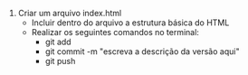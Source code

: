 1. Criar um arquivo index.html
    - Incluir dentro do arquivo a estrutura básica do HTML
    - Realizar os seguintes comandos no terminal:
        - git add
        - git commit -m "escreva a descrição da versão aqui"
        - git push